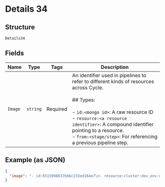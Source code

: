 
# Details 34

## Structure

`Details34`

## Fields

| Name | Type | Tags | Description |
|  --- | --- | --- | --- |
| `Image` | `string` | Required | An identifier used in pipelines to refer to different kinds of resources across Cycle.<br><br>## Types:<br><br>- `id:<mongo id>`: A raw resource ID<br>- `resource:<a resource identifier>`: A compound identifier pointing to a resource.<br>- `from:<stage/step>`: For referencing a previous pipeline step. |

## Example (as JSON)

```json
{
  "image": "- id:6515098637b66c233ed164e7\n- resource:cluster:dev,env:demo,container:api\n- from:/image-create\n"
}
```

